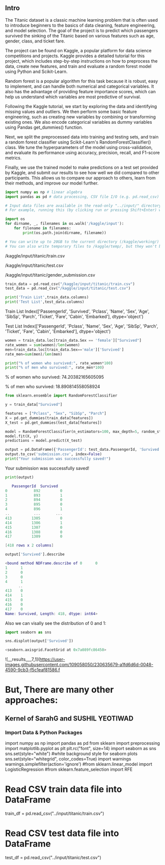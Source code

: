 ## Intro
The Titanic dataset is a classic machine learning problem that is often used to introduce beginners to the basics of data cleaning, feature engineering, and model selection. The goal of the project is to predict which passengers survived the sinking of the Titanic based on various features such as age, gender, class, and ticket fare.

The project can be found on Kaggle, a popular platform for data science competitions and projects. Kaggle provides a detailed tutorial for this project, which includes step-by-step instructions on how to preprocess the data, create new features, and train and evaluate a random forest model using Python and Scikit-Learn.

Random forest is a popular algorithm for this task because it is robust, easy to implement, and can handle both numerical and categorical variables. It also has the advantage of providing feature importance scores, which can help us understand which variables are most predictive of survival.

Following the Kaggle tutorial, we start by exploring the data and identifying missing values and outliers. We then perform some basic feature engineering, such as creating new variables by combining or transforming existing ones. We also encode categorical variables as dummy variables using Pandas get_dummies() function.

Next, we split the preprocessed data into training and testing sets, and train a random forest classifier using Scikit-Learn's RandomForestClassifier() class. We tune the hyperparameters of the model using cross-validation, and evaluate its performance using accuracy, precision, recall, and F1-score metrics.

Finally, we use the trained model to make predictions on a test set provided by Kaggle, and submit our results to see how well we did compared to other participants. This allows us to compare our approach to others, learn from their methods, and improve our model further.

```python
import numpy as np # linear algebra
import pandas as pd # data processing, CSV file I/O (e.g. pd.read_csv)

# Input data files are available in the read-only "../input/" directory
# For example, running this (by clicking run or pressing Shift+Enter) will list all files under the input directory

import os
for dirname, _, filenames in os.walk('/kaggle/input'):
    for filename in filenames:
        print(os.path.join(dirname, filename))

# You can write up to 20GB to the current directory (/kaggle/working/) that gets preserved as output when you create a version using "Save & Run All" 
# You can also write temporary files to /kaggle/temp/, but they won't be saved outside of the current session
```
/kaggle/input/titanic/train.csv

/kaggle/input/titanic/test.csv

/kaggle/input/titanic/gender_submission.csv

```python
train_data = pd.read_csv("/kaggle/input/titanic/train.csv")
test_data = pd.read_csv("/kaggle/input/titanic/test.csv")

print('Train List',train_data.columns)
print('Test List',test_data.columns)
```
Train List Index(['PassengerId', 'Survived', 'Pclass', 'Name', 'Sex', 'Age', 'SibSp',
       'Parch', 'Ticket', 'Fare', 'Cabin', 'Embarked'],
      dtype='object')
      
      
Test List Index(['PassengerId', 'Pclass', 'Name', 'Sex', 'Age', 'SibSp', 'Parch',
       'Ticket', 'Fare', 'Cabin', 'Embarked'],
      dtype='object')


```python
women = train_data.loc[train_data.Sex == 'female']["Survived"]
rate_women = sum(women)/len(women)
men=train_data.loc[train_data.Sex=='male']['Survived']
rate_men=sum(men)/len(men)

print("% of women who survived:", rate_women*100)
print("% of men who survived:", rate_men*100)
```

% of women who survived: 74.20382165605095

% of men who survived: 18.890814558058924

```python
from sklearn.ensemble import RandomForestClassifier

y = train_data["Survived"]

features = ["Pclass", "Sex", "SibSp", "Parch"]
X = pd.get_dummies(train_data[features])
X_test = pd.get_dummies(test_data[features])

model = RandomForestClassifier(n_estimators=100, max_depth=5, random_state=1)
model.fit(X, y)
predictions = model.predict(X_test)

output = pd.DataFrame({'PassengerId': test_data.PassengerId, 'Survived': predictions})
output.to_csv('submission.csv', index=False)
print("Your submission was successfully saved!")
```

Your submission was successfully saved!
```python
print(output)
```
```lua
   PassengerId  Survived
0            892         0
1            893         1
2            894         0
3            895         0
4            896         1
..           ...       ...
413         1305         0
414         1306         1
415         1307         0
416         1308         0
417         1309         0

[418 rows x 2 columns]
```
```python
output['Survived'].describe
```
```lua
<bound method NDFrame.describe of 0      0
1      1
2      0
3      0
4      1
      ..
413    0
414    1
415    0
416    0
417    0
Name: Survived, Length: 418, dtype: int64>
```
Also we can visally see the distribution of 0 and 1:

```python
import seaborn as sns

sns.displot(output['Survived'])

<seaborn.axisgrid.FacetGrid at 0x7a089fc86450>
```

![__results___7_1](https://user-images.githubusercontent.com/109058050/230635679-a1fd6d6d-0048-4590-9cb3-f5c1eaf81586.f




# But, There are many other approaches:
## Kernel of SarahG and SUSHIL YEOTIWAD

### Import Data & Python Packages
import numpy as np 
import pandas as pd 
from sklearn import preprocessing
import matplotlib.pyplot as plt 
plt.rc("font", size=14)
import seaborn as sns
sns.set(style="white") #white background style for seaborn plots
sns.set(style="whitegrid", color_codes=True)
import warnings
warnings.simplefilter(action='ignore')
#from sklearn.linear_model import LogisticRegression
#from sklearn.feature_selection import RFE


# Read CSV train data file into DataFrame
train_df = pd.read_csv("../input/titanic/train.csv")

# Read CSV test data file into DataFrame
test_df = pd.read_csv("../input/titanic/test.csv")









